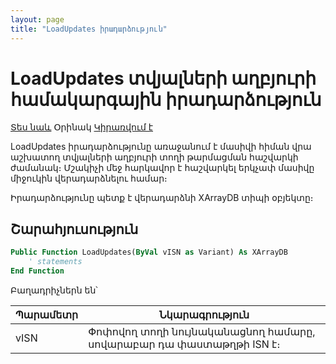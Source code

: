 ```yaml
---
layout: page
title: "LoadUpdates իրադարձություն"
---
```


# LoadUpdates տվյալների աղբյուրի համակարգային իրադարձություն

[Տես նաև](Load.md) Օրինակ [Կիրառվում է](../Functions/Asdata.md)

LoadUpdates իրադարձությունը առաջանում է մասիվի հիման վրա աշխատող տվյալների աղբյուրի տողի թարմացման հաշվարկի ժամանակ։ 
Մշակիչի մեջ հարկավոր է հաշվարկել երկչափ մասիվը միջուկին վերադարձնելու համար։ 

Իրադարձությունը պետք է վերադարձնի XArrayDB տիպի օբյեկտը։

## Շարահյուսություն

``` vb
Public Function LoadUpdates(ByVal vISN as Variant) As XArrayDB
    ' statements
End Function
```

Բաղադրիչներն են՝

| Պարամետր | Նկարագրություն |
|--|--|
| vISN | Փոփովող տողի նույնականացնող համարը, սովարաբար դա փաստաթղթի ISN է։ |

